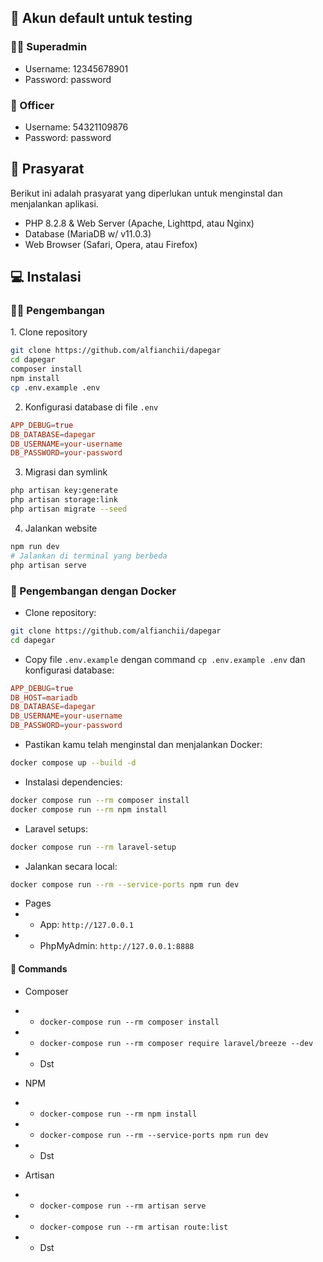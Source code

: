 <h2 id="testing-account">👤 Akun default untuk testing</h2>

### 👨‍🏫 Superadmin

-   Username: 12345678901
-   Password: password

### 🧖 Officer

-   Username: 54321109876
-   Password: password

<h2 id="pre-requisite">💾 Prasyarat</h2>

<p>Berikut ini adalah prasyarat yang diperlukan untuk menginstal dan menjalankan aplikasi.</p>

-   PHP 8.2.8 & Web Server (Apache, Lighttpd, atau Nginx)
-   Database (MariaDB w/ v11.0.3)
-   Web Browser (Safari, Opera, atau Firefox)

<h2 id="installation">💻 Instalasi</h2>

<h3 id="develop-yourself">🏃‍♂️ Pengembangan</h3>
1. Clone repository

```bash
git clone https://github.com/alfianchii/dapegar
cd dapegar
composer install
npm install
cp .env.example .env
```

2. Konfigurasi database di file `.env`

```conf
APP_DEBUG=true
DB_DATABASE=dapegar
DB_USERNAME=your-username
DB_PASSWORD=your-password
```

3. Migrasi dan symlink

```bash
php artisan key:generate
php artisan storage:link
php artisan migrate --seed
```

4. Jalankan website

```bash
npm run dev
# Jalankan di terminal yang berbeda
php artisan serve
```

<h3 id="develop-docker">🐳 Pengembangan dengan Docker</h3>

-   Clone repository:

```bash
git clone https://github.com/alfianchii/dapegar
cd dapegar
```

-   Copy file `.env.example` dengan command `cp .env.example .env` dan konfigurasi database:

```conf
APP_DEBUG=true
DB_HOST=mariadb
DB_DATABASE=dapegar
DB_USERNAME=your-username
DB_PASSWORD=your-password
```

-   Pastikan kamu telah menginstal dan menjalankan Docker:

```bash
docker compose up --build -d
```

-   Instalasi dependencies:

```bash
docker compose run --rm composer install
docker compose run --rm npm install
```

-   Laravel setups:

```bash
docker compose run --rm laravel-setup
```

-   Jalankan secara local:

```bash
docker compose run --rm --service-ports npm run dev
```

-   Pages
-   -   App: `http://127.0.0.1`
-   -   PhpMyAdmin: `http://127.0.0.1:8888`

<h4 id="docker-commands">🔐 Commands</h4>

-   Composer
-   -   `docker-compose run --rm composer install`
-   -   `docker-compose run --rm composer require laravel/breeze --dev`
-   -   Dst

-   NPM
-   -   `docker-compose run --rm npm install`
-   -   `docker-compose run --rm --service-ports npm run dev`
-   -   Dst

-   Artisan
-   -   `docker-compose run --rm artisan serve`
-   -   `docker-compose run --rm artisan route:list`
-   -   Dst
